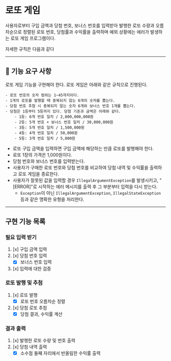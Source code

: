 # 로또 게임

사용자로부터 구입 금액과 당첨 번호, 보너스 번호를 입력받아 발행한 로또 수량과 오름차순으로 정렬된 로또 번호, 당첨률과 수익률을 출력하며 예외
상황에는 에러가 발생하는 로또 게임 프로그램이다.

자세한 규칙은 다음과 같다

---

## 🚀 기능 요구 사항

로또 게임 기능을 구현해야 한다. 로또 게임은 아래와 같은 규칙으로 진행된다.

```
- 로또 번호의 숫자 범위는 1~45까지이다.
- 1개의 로또를 발행할 때 중복되지 않는 6개의 숫자를 뽑는다.
- 당첨 번호 추첨 시 중복되지 않는 숫자 6개와 보너스 번호 1개를 뽑는다.
- 당첨은 1등부터 5등까지 있다. 당첨 기준과 금액은 아래와 같다.
    - 1등: 6개 번호 일치 / 2,000,000,000원
    - 2등: 5개 번호 + 보너스 번호 일치 / 30,000,000원
    - 3등: 5개 번호 일치 / 1,500,000원
    - 4등: 4개 번호 일치 / 50,000원
    - 5등: 3개 번호 일치 / 5,000원
```

- 로또 구입 금액을 입력하면 구입 금액에 해당하는 만큼 로또를 발행해야 한다.
- 로또 1장의 가격은 1,000원이다.
- 당첨 번호와 보너스 번호를 입력받는다.
- 사용자가 구매한 로또 번호와 당첨 번호를 비교하여 당첨 내역 및 수익률을 출력하고 로또 게임을 종료한다.
- 사용자가 잘못된 값을 입력할 경우 `IllegalArgumentException`를 발생시키고, "[ERROR]"로 시작하는 에러 메시지를 출력 후 그 부분부터 입력을 다시 받는다.
    - `Exception`이 아닌 `IllegalArgumentException`, `IllegalStateException` 등과 같은 명확한 유형을 처리한다.

---

## 구현 기능 목록

### 필요 입력 받기

1. [x] 구입 금액 입력
2. [x] 당첨 번호 입력
    - [x] 보너스 번호 입력

3. [x] 입력에 대한 검증

### 로또 발행 및 추첨

1. [x] 로또 발행
    - [x] 로또 번호 오름차순 정렬
2. [x] 당첨 로또 추첨
    - [x] 당첨 결과, 수익률 계산

### 결과 출력

1. [x] 발행한 로또 수량 및 번호 출력
2. [x] 당첨 내역 출력
    - [x] 소수점 둘째 자리에서 반올림한 수익률 출력